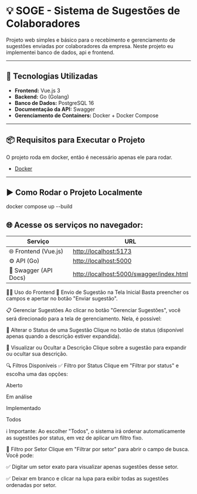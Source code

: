 # 💡 SOGE - Sistema de Sugestões de Colaboradores

Projeto web simples e básico para o recebimento e gerenciamento de sugestões enviadas por colaboradores da empresa. Neste projeto eu implementei banco de dados, api e frontend.  

---

## 🚀 Tecnologias Utilizadas

- **Frontend:** Vue.js 3
- **Backend:** Go (Golang)
- **Banco de Dados:** PostgreSQL 16
- **Documentação da API:** Swagger
- **Gerenciamento de Containers:** Docker + Docker Compose

---

## 📦 Requisitos para Executar o Projeto

O projeto roda em docker, então é necessário apenas ele para rodar.

- [Docker](https://www.docker.com/)

---

## ▶️ Como Rodar o Projeto Localmente

docker compose up --build

## 🌐 Acesse os serviços no navegador:

| Serviço               | URL                                                                                  |
| --------------------- | ------------------------------------------------------------------------------------ |
| 🌐 Frontend (Vue.js)  | [http://localhost:5173](http://localhost:5173)                                       |
| ⚙️ API (Go)           | [http://localhost:5000](http://localhost:5000)                                       |
| 📘 Swagger (API Docs) | [http://localhost:5000/swagger/index.html](http://localhost:5000/swagger/index.html) |


🧑‍💻 Uso do Frontend
🔘 Envio de Sugestão na Tela Inicial
Basta preencher os campos e apertar no botão "Enviar sugestão".

📋 Gerenciar Sugestões
Ao clicar no botão "Gerenciar Sugestões", você será direcionado para a tela de gerenciamento. Nela, é possível:

🔄 Alterar o Status de uma Sugestão
Clique no botão de status (disponível apenas quando a descrição estiver expandida).

📖 Visualizar ou Ocultar a Descrição
Clique sobre a sugestão para expandir ou ocultar sua descrição.

🔍 Filtros Disponíveis
✅ Filtro por Status
Clique em "Filtrar por status" e escolha uma das opções:

Aberto

Em análise

Implementado

Todos

ℹ️ Importante:
Ao escolher "Todos", o sistema irá ordenar automaticamente as sugestões por status, em vez de aplicar um filtro fixo.

🏢 Filtro por Setor
Clique em "Filtrar por setor" para abrir o campo de busca.
Você pode:

✅ Digitar um setor exato para visualizar apenas sugestões desse setor.

✅ Deixar em branco e clicar na lupa para exibir todas as sugestões ordenadas por setor.



